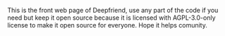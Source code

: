 This is the front web page of Deepfriend, use any part of the code if you need but keep it open source because it is licensed with AGPL-3.0-only license to make it open source for everyone. Hope it helps comunity.
